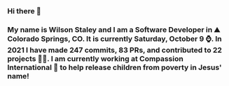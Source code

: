 ### Hi there 👋

### My name is Wilson Staley and I am a Software Developer in ⛰ Colorado Springs, CO.  It is currently Saturday, October 9 ⌚. In 2021 I have made 247 commits, 83 PRs, and contributed to 22 projects 👨‍💻. I am currently working at Compassion International 🏢 to help release children from poverty in Jesus' name!